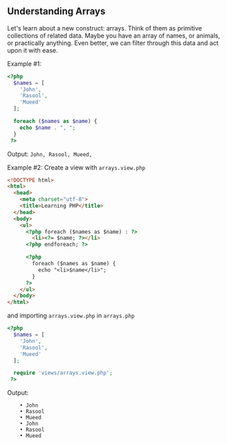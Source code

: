 ## Understanding Arrays

Let's learn about a new construct: arrays. Think of them as primitive collections of related data. Maybe you have an array of names, or animals, or practically anything. Even better, we can filter through this data and act upon it with ease.

Example #1:
```php
<?php
  $names = [
    'John',
    'Rasool',
    'Mueed'
  ];

  foreach ($names as $name) {
    echo $name . ", ";
  }
 ?>
```
Output: `John, Rasool, Mueed,`

Example #2:
Create a view with `arrays.view.php`

```html
<!DOCTYPE html>
<html>
  <head>
    <meta charset="utf-8">
    <title>Learning PHP</title>
  </head>
  <body>
    <ul>
      <?php foreach ($names as $name) : ?>
        <li><?= $name; ?></li>
      <?php endforeach; ?>

      <?php
        foreach ($names as $name) {
          echo "<li>$name</li>";
        }
      ?>
    </ul>
  </body>
</html>
```
and importing `arrays.view.php` in `arrays.php`

```php
<?php
  $names = [
    'John',
    'Rasool',
    'Mueed'
  ];

  require 'views/arrays.view.php';
 ?>
```
Output:
```
	• John
	• Rasool
	• Mueed
	• John
	• Rasool
	• Mueed
```
